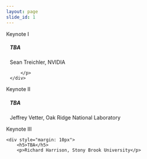 ```yaml
---
layout: page
slide_id: 1
---
```


<div class="card">
	<div class="card-header text-white bg-inverse"><i class="fa fa-users mr-3" aria-hidden="true"></i>Keynote I</div>
	<div style="margin: 10px">
		<h5>TBA</h5>
		<p>Sean Treichler, NVIDIA</p>

		</p>
	</div>
</div>

<div class="card">
	<div class="card-header text-white bg-inverse"><i class="fa fa-users mr-3" aria-hidden="true"></i>Keynote II</div>
		<div style="margin: 10px">
		<h5>TBA</h5>
		<p>Jeffrey Vetter, Oak Ridge National Laboratory</p>
    </div>
</div>

<div class="card">
	<div class="card-header text-white bg-inverse"><i class="fa fa-users mr-3" aria-hidden="true"></i>Keynote III</div>

	<div style="margin: 10px">
		<h5>TBA</h5>
		<p>Richard Harrison, Stony Brook University</p>

</div>
</div>
